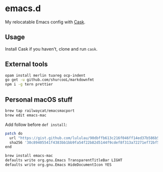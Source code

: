 emacs.d
=======

My relocatable Emacs config with [Cask](https://github.com/cask/cask).

Usage
-----

Install Cask if you haven't, clone and run `cask`.

External tools
--------------

```sh
opam install merlin tuareg ocp-indent
go get -u github.com/shurcooL/markdownfmt
npm i -g tern prettier
```

Personal macOS stuff
--------------------

```sh
brew tap railwaycat/emacsmacport
brew edit emacs-mac
```

Add follow before `def install`:

```sh
patch do
  url "https://gist.github.com/lululau/90dbffb613c216f046ff14ed37b586b5/raw/32dceaf9a45e8dbdfe793852f88e15cbaedec8d8/emacs-mac-title-bar.patch"
  sha256 '30c89405541f4383bb1bb9fa54f22b82d5144f9cdef8f313a72271ef72bf51ed'
end
```

```sh
brew install emacs-mac
defaults write org.gnu.Emacs TransparentTitleBar LIGHT
defaults write org.gnu.Emacs HideDocumentIcon YES
```
